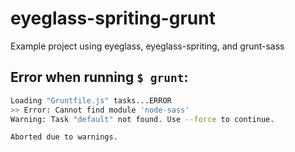 # eyeglass-spriting-grunt
Example project using eyeglass, eyeglass-spriting, and grunt-sass

## Error when running `$ grunt`:
```bash
Loading "Gruntfile.js" tasks...ERROR
>> Error: Cannot find module 'node-sass'
Warning: Task "default" not found. Use --force to continue.

Aborted due to warnings.
```